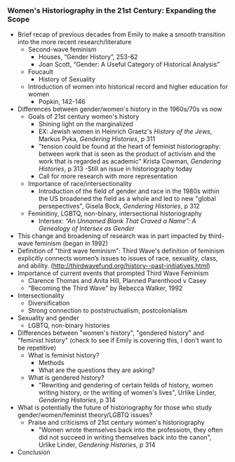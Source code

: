 ### Women's Historiography in the 21st Century: Expanding the Scope
- Brief recap of previous decades from Emily to make a smooth transition into the more recent research/literature
  - Second-wave feminism
    - Houses, “Gender History”, 253-62
    - Joan Scott, “Gender: A Useful Category of Historical Analysis”
  - Foucault
    - History of Sexuality
  - Introduction of women into historical record and higher education for women
    - Popkin, 142-146
- Differences between gender/women's history in the 1960s/70s vs now 
  - Goals of 21st century women's history
    - Shining light on the marginalized
     - EX: Jewish women in Heinrich Graetz's *History of the Jews*, Markus Pyka, *Gendering Histories*, p 311
     - "tension could be found at the heart of feminist historiography: between work that is seen as the product of activism and the work that is regarded as academic" Krista Cowman, *Gendering Histories*, p 313
         -Still an issue in historiography today
    - Call for more research with more representation 
  - Importance of race/intersectionality
    - Introduction of the field of gender and race in the 1980s within the US broadened the field as a whole and led to new  "global persepectives", Gisela Bock, *Gendering Histories*, p 312 
  - Feminitiny, LGBTQ, non-binary, intersectional historiography
     - Intersex: *“An Unnamed Blank That Craved a Name”: A Genealogy of Intersex as Gender*
- This change and broadening of research was in part impacted by third-wave feminism (began in 1992)
 - Definition of "third wave feminism": Third Wave's definition of feminism explicitly connects women’s issues to issues of race, sexuality, class, and ability. (http://thirdwavefund.org/history--past-initiatives.html) 
  - Importance of current events that prompted Third Wave Feminism 
    - Clarence Thomas and Anita Hill, Planned Parenthood v Casey
    - “Becoming the Third Wave" by Rebecca Walker, 1992
  - Intersectionality
    - Diversification
    - Strong connection to poststructualism, postcolonialism
  - Sexuality and gender
    - LGBTQ, non-binary histories
- Differences between "women's history", "gendered history" and "feminist history" (check to see if Emily is covering this, I don't want to be repetitive) 
  - What is feminist history?
    - Methods
    - What are the questions they are asking?
  - What is gendered history?
    - "Rewriting and gendering of certain feilds of history, women writing history, or the writing of women's lives", Urlike Linder, *Gendering Histories*, p 314 
- What is potentially the future of historiography for those who study gender/women/feminist theory/LGBTQ issues?
  - Praise and criticisms of 21st century women's historiography
    - "Women wrote themselves back into the professiotn, they often did not succeed in writing themselves back into the canon", Urlike Linder, *Gendering Histories*, p 314   
- Conclusion
